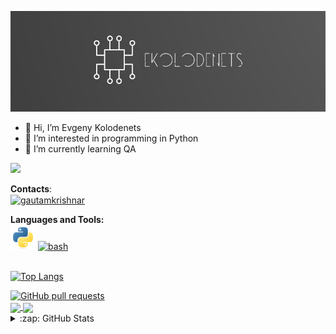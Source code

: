 
![logo](https://github.com/ekolodenets/ekolodenets/blob/main/logo_.jpg)

- 👋 Hi, I’m Evgeny Kolodenets
- 👀 I’m interested in programming in Python
- 🌱 I’m currently learning QA
 
<a href="https://www.codewars.com/users/Ekolodenets" alt="Ekolodenets"><img src="https://www.codewars.com/users/Ekolodenets/badges/small" /></a>
 
**Contacts**:
<br><a href="https://www.linkedin.com/in/evgeny-kolodenets" target="blank"><img align="center" src="https://raw.githubusercontent.com/rahuldkjain/github-profile-readme-generator/master/src/images/icons/Social/linked-in-alt.svg" alt="gautamkrishnar" height="30" width="40" /></a>

<!-- <details> -->
**Languages and Tools:**
<br><a href="https://www.python.org" target="_blank"><img src="https://raw.githubusercontent.com/devicons/devicon/master/icons/python/python-original.svg" alt="python" width="40" height="40"/></a>
<a href="https://git-scm.com/" target="_blank"> <img src="https://raw.githubusercontent.com/jmnote/z-icons/master/svg/git.svg" alt="bash" width="40" height="40"/></a>
<!-- <a href="https://www.selenium.dev" target="_blank"> <img src="https://raw.githubusercontent.com/detain/svg-logos/780f25886640cef088af994181646db2f6b1a3f8/svg/selenium-logo.svg" alt="selenium" width="40" height="40"/> </a> -->
<!-- <a href="https://postman.com" target="_blank"> <img src="https://www.vectorlogo.zone/logos/getpostman/getpostman-icon.svg" alt="postman" width="40" height="40"/> </a>  -->
<!-- <a href="https://www.postgresql.org" target="_blank"> <img src="https://raw.githubusercontent.com/devicons/devicon/master/icons/postgresql/postgresql-original-wordmark.svg" alt="postgresql" width="40" height="40"/> </a> -->
<br>[![Top Langs](https://github-readme-stats.vercel.app/api/top-langs/?username=ekolodenets&theme=dark&show_icons=true)](https://github.com/ekolodenets)

 <a href="https://github.com/ekolodenets/qa/pulls">
      <img alt="GitHub pull requests" src="https://img.shields.io/github/issues-pr/ekolodenets/qa?color=0088ff" />
    </a>
<br>

<a href="https://github.com/anuraghazra/github-readme-stats">
  <img align="center" src="https://github-readme-stats.vercel.app/api/pin/?username=anuraghazra&repo=github-readme-stats&theme=dark&show_icons=true" />
</a>

<a href="https://github.com/anuraghazra/github-readme-stats">
  <img align="center" src="https://github-readme-stats.vercel.app/api/pin/?username=ekolodenets&repo=github-readme-stats&theme=dark&show_icons=true" />
</a>



<!-- ![Anurag's GitHub stats](https://github-readme-stats.vercel.app/api?username=ekolodenets&hide=contribs,prs) -->


<details>
 <summary>:zap: GitHub Stats</summary>
  <img  alt="Ekolodenets's Stats" src="https://github-readme-stats.vercel.app/api?username=ekolodenets&&theme=dark&show_icons=true" /><br>
  <img  alt="Ekolodenets's Stats" src="https://github-readme-streak-stats.herokuapp.com/?user=ekolodenets&theme=dark&show_icons=true" /><br>
  <img  alt="Ekolodenets's Stats" src="https://visitor-badge.glitch.me/badge?page_id=ekolodenets.ekolodenets&theme=dark&show_icons=true" />
</details>

<!-- [![Top Langs](https://github-readme-stats.vercel.app/api/top-langs/?username=ekolodenets&layout=compact)](https://github.com/ekolodenets) -->
<!-- more icons here -> https://github.com/gautamkrishnar/gautamkrishnar/edit/master/README.md -->
<!-- https://github.com/devicons/devicon -->
<!-- ![GitHub Activity Graph](https://activity-graph.herokuapp.com/graph?username=ekolodenets)   -->
<!-- ![Profile views](https://gpvc.arturio.dev/ekolodenets)   -->
<!-- ![Visitors](https://visitor-badge.glitch.me/badge?page_id=ekolodenets.ekolodenets) -->
